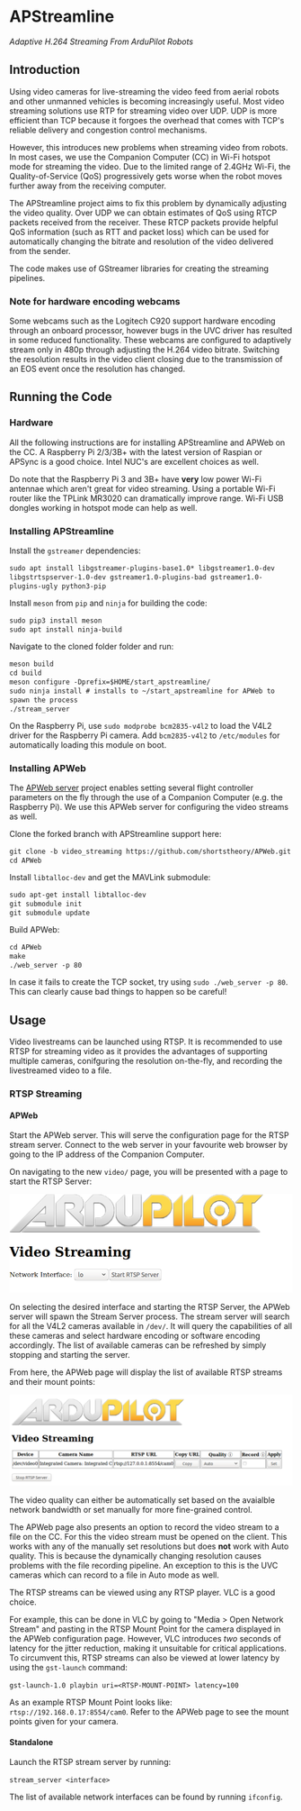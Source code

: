 # APStreamline

*Adaptive H.264 Streaming From ArduPilot Robots*

## Introduction

Using video cameras for live-streaming the video feed from aerial robots and other unmanned vehicles is becoming increasingly useful. Most video streaming solutions use RTP for streaming video over UDP. UDP is more efficient than TCP because it forgoes the overhead that comes with TCP's reliable delivery and congestion control mechanisms.

However, this introduces new problems when streaming video from robots. In most cases, we use the Companion Computer (CC) in Wi-Fi hotspot mode for streaming the video. Due to the limited range of 2.4GHz Wi-Fi, the Quality-of-Service (QoS) progressively gets worse when the robot moves further away from the receiving computer.

The APStreamline project aims to fix this problem by dynamically adjusting the video quality. Over UDP we can obtain estimates of QoS using RTCP packets received from the receiver. These RTCP packets provide helpful QoS information (such as RTT and packet loss) which can be used for automatically changing the bitrate and resolution of the video delivered from the sender.

The code makes use of GStreamer libraries for creating the streaming pipelines.

### Note for hardware encoding webcams

Some webcams such as the Logitech C920 support hardware encoding through an onboard processor, however bugs in the UVC driver has resulted in some reduced functionality. These webcams are configured to adaptively stream only in 480p through adjusting the H.264 video bitrate. Switching the resolution results in the video client closing due to the transmission of an EOS event once the resolution has changed.

## Running the Code

### Hardware

All the following instructions are for installing APStreamline and APWeb on the CC. A Raspberry Pi 2/3/3B+ with the latest version of Raspian or APSync is a good choice. Intel NUC's are excellent choices as well.

Do note that the Raspberry Pi 3 and 3B+ have **very** low power Wi-Fi antennae which aren't great for video streaming. Using a portable Wi-Fi router like the TPLink MR3020 can dramatically improve range. Wi-Fi USB dongles working in hotspot mode can help as well.

### Installing APStreamline

Install the `gstreamer` dependencies:

```
sudo apt install libgstreamer-plugins-base1.0* libgstreamer1.0-dev libgstrtspserver-1.0-dev gstreamer1.0-plugins-bad gstreamer1.0-plugins-ugly python3-pip
```

Install `meson` from `pip` and `ninja` for building the code:

```
sudo pip3 install meson
sudo apt install ninja-build
```

Navigate to the cloned folder folder and run:

```
meson build
cd build
meson configure -Dprefix=$HOME/start_apstreamline/
sudo ninja install # installs to ~/start_apstreamline for APWeb to spawn the process
./stream_server
```

On the Raspberry Pi, use `sudo modprobe bcm2835-v4l2` to load the V4L2 driver for the Raspberry Pi camera. Add `bcm2835-v4l2` to `/etc/modules` for automatically loading this module on boot.

### Installing APWeb

The [APWeb server](https://github.com/shortstheory/APWeb) project enables setting several flight controller parameters on the fly through the use of a Companion Computer (e.g. the Raspberry Pi). We use this APWeb server for configuring the video streams as well.

Clone the forked branch with APStreamline support here:

```
git clone -b video_streaming https://github.com/shortstheory/APWeb.git
cd APWeb
```

Install `libtalloc-dev` and get the MAVLink submodule:

```
sudo apt-get install libtalloc-dev
git submodule init
git submodule update
```

Build APWeb:

```
cd APWeb
make
./web_server -p 80
```

In case it fails to create the TCP socket, try using `sudo ./web_server -p 80`. This can clearly cause bad things to happen so be careful!

## Usage

Video livestreams can be launched using RTSP. It is recommended to use RTSP for streaming video as it provides the advantages of supporting multiple cameras, conifguring the resolution on-the-fly, and recording the livestreamed video to a file.

### RTSP Streaming

#### APWeb

Start the APWeb server. This will serve the configuration page for the RTSP stream server. Connect to the web server in your favourite web browser by going to the IP address of the Companion Computer.

On navigating to the new `video/` page, you will be presented with a page to start the RTSP Server:

![Screenshot](screenshots/server_stop.png)

On selecting the desired interface and starting the RTSP Server, the APWeb server will spawn the Stream Server process. The stream server will search for all the V4L2 cameras available in `/dev/`. It will query the capabilities of all these cameras and select hardware encoding or software encoding accordingly. The list of available cameras can be refreshed by simply stopping and starting the server.

From here, the APWeb page will display the list of available RTSP streams and their mount points:

![Screenshot](screenshots/server_start.png)

The video quality can either be automatically set based on the avaialble network bandwidth or set manually for more fine-grained control.

The APWeb page also presents an option to record the video stream to a file on the CC. For this the video stream must be opened on the client. This works with any of the manually set resolutions but does **not** work with Auto quality. This is because the dynamically changing resolution causes problems with the file recording pipeline. An exception to this is the UVC cameras which can record to a file in Auto mode as well.

The RTSP streams can be viewed using any RTSP player. VLC is a good choice.

For example, this can be done in VLC by going to "Media > Open Network Stream" and pasting in the RTSP Mount Point for the camera displayed in the APWeb configuration page. However, VLC introduces *two* seconds of latency for the jitter reduction, making it unsuitable for critical applications. To circumvent this, RTSP streams can also be viewed at lower latency by using the `gst-launch` command:

`gst-launch-1.0 playbin uri=<RTSP-MOUNT-POINT> latency=100`

As an example RTSP Mount Point looks like: `rtsp://192.168.0.17:8554/cam0`. Refer to the APWeb page to see the mount points given for your camera.

#### Standalone

Launch the RTSP stream server by running:

`stream_server <interface>`

The list of available network interfaces can be found by running `ifconfig`.
